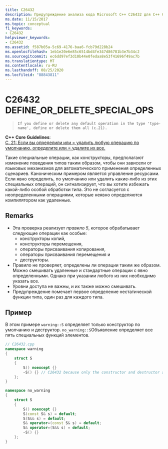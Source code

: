 ```yaml
---
title: C26432
description: Предупреждение анализа кода Microsoft C++ C26432 для C++ Core Guidelines случае C. 21.
ms.date: 11/15/2017
ms.topic: conceptual
f1_keywords:
- C26432
helpviewer_keywords:
- C26432
ms.assetid: f587b05a-5c69-4176-baa6-fcb79d228b24
ms.openlocfilehash: 1eb1e20e6e85c6514bd4fe347d86781b3e7b34c2
ms.sourcegitcommit: ec6dd97ef3d10b44e0fedaa8e53f41696f49ac7b
ms.translationtype: MT
ms.contentlocale: ru-RU
ms.lasthandoff: 08/25/2020
ms.locfileid: "88843811"
---
```

# <a name="c26432-define_or_delete_special_ops"></a>C26432 DEFINE_OR_DELETE_SPECIAL_OPS

> `If you define or delete any default operation in the type 'type-name', define or delete them all (c.21).`

**C++ Core Guidelines**: \
[C. 21: Если вы определили или = удалить любую операцию по умолчанию, определите или = удалите их все.](https://isocpp.github.io/CppCoreGuidelines/CppCoreGuidelines#c21-if-you-define-or-delete-any-default-operation-define-or-delete-them-all)

Такие специальные операции, как конструкторы, предполагают изменение поведения типов таким образом, чтобы они зависели от языковых механизмов для автоматического применения определенных сценариев. Каноническим примером является управление ресурсами. Если явно определить, по умолчанию или удалить какие-либо из этих специальных операций, он сигнализирует, что вы хотите избежать какой-либо особой обработки типа. Это не согласуется с неопределенными операциями, которые неявно определяются компилятором как удаленные.

## <a name="remarks"></a>Remarks

- Эта проверка реализует *правило 5*, которое обрабатывает следующие операции как особые:
  - конструкторы копий,
  - конструкторы перемещения,
  - операторы присваивания копирования,
  - операторы присваивания перемещения и
  - деструкторы.
- Правило не проверяет, определены ли операции таким же образом. Можно смешивать удаленные и стандартные операции с явно определенными. Однако при указании любого из них необходимо указать все.
- Уровни доступа не важны, и их также можно смешивать.
- Предупреждение помечает первое определение нестатической функции типа, один раз для каждого типа.

## <a name="example"></a>Пример

В этом примере `warning::S` определяет только конструктор по умолчанию и деструктор. `no_warning::S`Объявление определяет все пять специальных функций элементов.

```cpp
// C26432.cpp
namespace warning
{
    struct S
    {
        S() noexcept {}
        ~S() {} // C26432 because only the constructor and destructor are explicitly defined.
    };
}

namespace no_warning
{
    struct S
    {
        S() noexcept {}
        S(const S& s) = default;
        S(S&& s) = default;
        S& operator=(const S& s) = default;
        S& operator=(S&& s) = default;
        ~S() {}
    };
}
```
